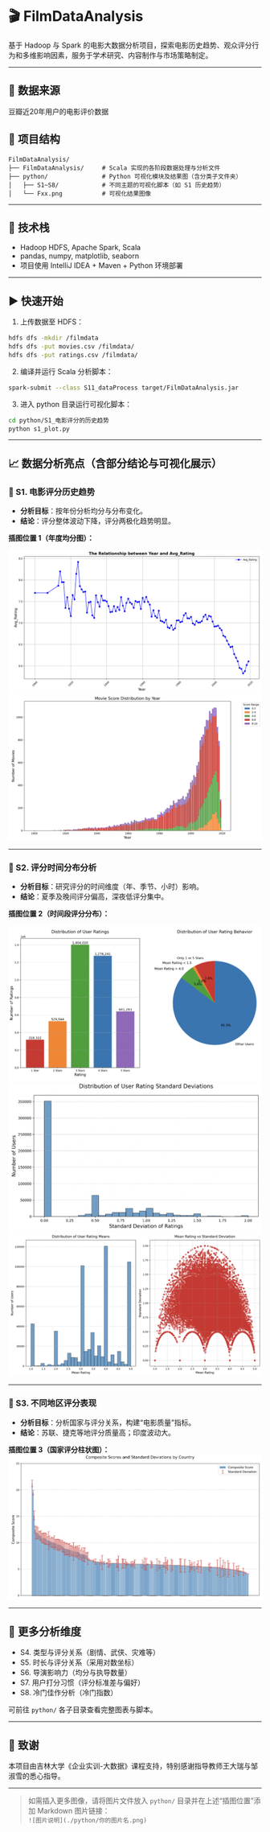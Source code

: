 
# 🎬 FilmDataAnalysis

基于 Hadoop 与 Spark 的电影大数据分析项目，探索电影历史趋势、观众评分行为和多维影响因素，服务于学术研究、内容制作与市场策略制定。

---

## 📓 数据来源
豆瓣近20年用户的电影评价数据

## 📁 项目结构

```
FilmDataAnalysis/
├── FilmDataAnalysis/     # Scala 实现的各阶段数据处理与分析文件
├── python/               # Python 可视化模块及结果图（含分类子文件夹）
│   ├── S1~S8/            # 不同主题的可视化脚本（如 S1 历史趋势）
│   └── Fxx.png           # 可视化结果图像
```

---

## 🚀 技术栈

- Hadoop HDFS, Apache Spark, Scala
- pandas, numpy, matplotlib, seaborn
- 项目使用 IntelliJ IDEA + Maven + Python 环境部署

---

## ▶️ 快速开始

1. 上传数据至 HDFS：

```bash
hdfs dfs -mkdir /filmdata
hdfs dfs -put movies.csv /filmdata/
hdfs dfs -put ratings.csv /filmdata/
```

2. 编译并运行 Scala 分析脚本：

```bash
spark-submit --class S11_dataProcess target/FilmDataAnalysis.jar
```

3. 进入 python 目录运行可视化脚本：

```bash
cd python/S1_电影评分的历史趋势
python s1_plot.py
```

---

## 📈 数据分析亮点（含部分结论与可视化展示）

### 📌 S1. 电影评分历史趋势

- **分析目标**：按年份分析均分与分布变化。
- **结论**：评分整体波动下降，评分两极化趋势明显。

**插图位置 1（年度均分图）：**

![示例图1](./python/F11.png)
![示例图2](./python/F12.png)


---

### 📌 S2. 评分时间分布分析

- **分析目标**：研究评分的时间维度（年、季节、小时）影响。
- **结论**：夏季及晚间评分偏高，深夜低评分集中。

**插图位置 2（时间段评分分布）：**

![示例图3](./python/F21.png)
![示例图4](./python/F22.png)
![示例图5](./python/F23.png)

---

### 📌 S3. 不同地区评分表现

- **分析目标**：分析国家与评分关系，构建“电影质量”指标。
- **结论**：苏联、捷克等地评分质量高；印度波动大。

**插图位置 3（国家评分柱状图）：**
![示例图3](./python/F32.png)

---

## 🧠 更多分析维度

- S4. 类型与评分关系（剧情、武侠、灾难等）
- S5. 时长与评分关系（采用对数坐标）
- S6. 导演影响力（均分与执导数量）
- S7. 用户打分习惯（评分标准差与偏好）
- S8. 冷门佳作分析（冷门指数）

可前往 `python/` 各子目录查看完整图表与脚本。

---

## 📜 致谢

本项目由吉林大学《企业实训-大数据》课程支持，特别感谢指导教师王大瑞与邹淑雪的悉心指导。

---

> 如需插入更多图像，请将图片文件放入 `python/` 目录并在上述“插图位置”添加 Markdown 图片链接：  
> `![图片说明](./python/你的图片名.png)`
